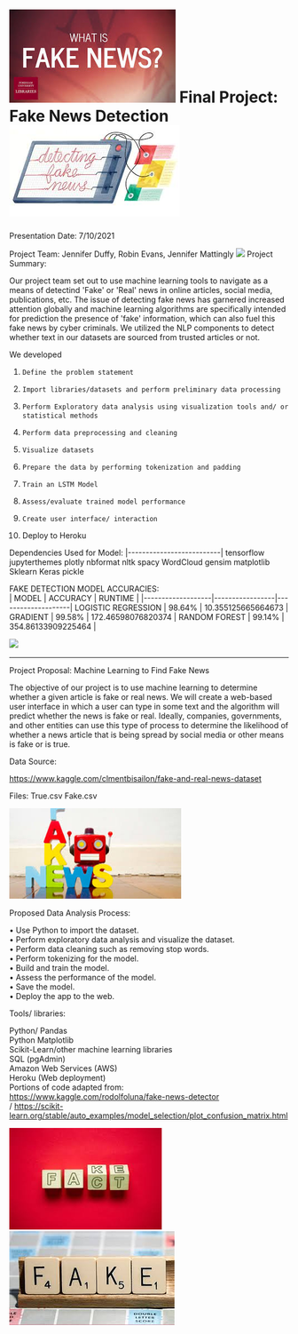 #  ![](Images/WhatIsFakeNews.jpg) Final Project: Fake News Detection   ![](Images/Detecting.jpg)<br>

Presentation Date: 7/10/2021
                                                                                                                         
Project Team: Jennifer Duffy, Robin Evans, Jennifer Mattingly 
![](Images/WordBoard.png)
Project Summary:

Our project team set out to use machine learning tools to navigate as a means of detectind 'Fake' or 'Real' news in online articles, social media, publications, etc. The issue of detecting fake news has garnered increased attention globally and machine learning algorithms are specifically intended for prediction the presence of 'fake' information, which can also fuel this fake news by cyber criminals. We utilized the NLP components to detect whether text in our datasets are sourced from trusted articles or not.

We developed 

1.     Define the problem statement
2.     Import libraries/datasets and perform preliminary data processing
3.     Perform Exploratory data analysis using visualization tools and/ or statistical methods
4.     Perform data preprocessing and cleaning
5.     Visualize datasets
6.     Prepare the data by performing tokenization and padding
7.     Train an LSTM Model
8.     Assess/evaluate trained model performance
9.     Create user interface/ interaction
10.  Deploy to Heroku


Dependencies Used for Model:
|--------------------------|
tensorflow
jupyterthemes
plotly
nbformat
nltk
spacy
WordCloud
gensim
matplotlib
Sklearn
Keras
pickle



FAKE DETECTION MODEL ACCURACIES:<br>
|       MODEL       |     ACCURACY    |      RUNTIME       |
|-------------------|-----------------|--------------------|
LOGISTIC REGRESSION |      98.64%     | 10.355125665664673 | 
GRADIENT            |      99.58%     | 172.46598076820374 |
RANDOM FOREST       |      99.14%     | 354.86133909225464 |




  ![](Images/TrueFakeChart.png)


------------------------------------------------------------------------------------------------------------------
Project Proposal: Machine Learning to Find Fake News

The objective of our project is to use machine learning to determine whether a given article is fake or real news. We will create a web-based user interface in which a user can type in some text and the algorithm will predict whether the news is fake or real. Ideally, companies, governments, and other entities can use this type of process to determine the likelihood of whether a news article that is being spread by social media or other means is fake or is true.


Data Source:

https://www.kaggle.com/clmentbisailon/fake-and-real-news-dataset<br>

Files:
True.csv
Fake.csv

![](Images/FakeNewBots.jpg)

  
Proposed Data Analysis Process:<br>

•    Use Python to import the dataset.<br>
•    Perform exploratory data analysis and visualize the dataset.<br>
•    Perform data cleaning such as removing stop words.<br>
•    Perform tokenizing for the model.<br>
•    Build and train the model.<br>
•    Assess the performance of the model.<br>
•    Save the model.<br>
•    Deploy the app to the web.<br>

Tools/ libraries:<br>

Python/ Pandas<br>
Python Matplotlib<br>
Scikit-Learn/other machine learning libraries<br>
SQL (pgAdmin)<br>
Amazon Web Services (AWS)<br>
Heroku (Web deployment)<br>
Portions of code adapted from:<br>
https://www.kaggle.com/rodolfoluna/fake-news-detector<br> /
https://scikit-learn.org/stable/auto_examples/model_selection/plot_confusion_matrix.html<br>




  ![](Images/FactFake.jpg)                               ![](Images/Game.jpg)    

